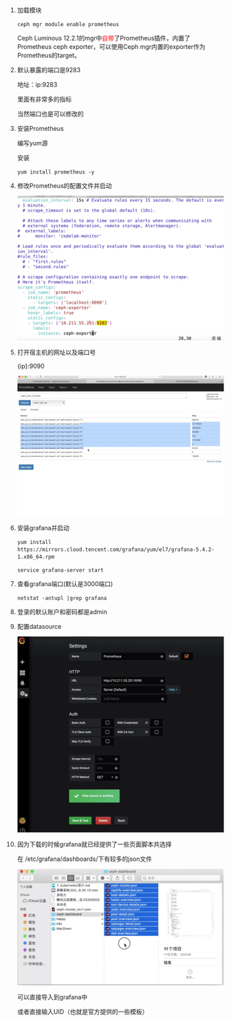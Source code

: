 1. 加载模块

   `ceph mgr module enable prometheus`

   Ceph Luminous 12.2.1的mgr中<font color=red>自带</font>了Prometheus插件，内置了 Prometheus ceph exporter，可以使用Ceph mgr内置的exporter作为Prometheus的target。

2. 默认暴露的端口是9283

   地址：ip:9283

   里面有非常多的指标

   当然端口也是可以修改的

3. 安装Prometheus

   编写yum源

   安装

   `yum install prometheus -y`

4. 修改Prometheus的配置文件并启动

   <img src="https://raw.githubusercontent.com/CooperXJ/ImageBed/master/img/20201007201106.png" alt="image-20201007200927996" style="zoom:50%;" />

5. 打开宿主机的网址以及端口号

   {ip}:9090

   <img src="https://raw.githubusercontent.com/CooperXJ/ImageBed/master/img/20201007201045.png" alt="image-20201007201040079" style="zoom:50%;" />

6. 安装grafana并启动

   `yum install https://mirrors.cloud.tencent.com/grafana/yum/el7/grafana-5.4.2-1.x86_64.rpm `

   `service grafana-server start`

7. 查看grafana端口(默认是3000端口)

   `netstat -antupl |grep grafana`

8. 登录的默认账户和密码都是admin

9. 配置datasource

   <img src="https://raw.githubusercontent.com/CooperXJ/ImageBed/master/img/20201007202503.png" alt="image-20201007202456062" style="zoom:50%;" />

10. 因为下载的时候grafana就已经提供了一些页面脚本共选择

    在 /etc/grafana/dashboards/下有较多的json文件

    <img src="https://raw.githubusercontent.com/CooperXJ/ImageBed/master/img/20201007213637.png" alt="image-20201007203436859" style="zoom:50%;" />

    可以直接导入到grafana中

    或者直接输入UID（也就是官方提供的一些模板）